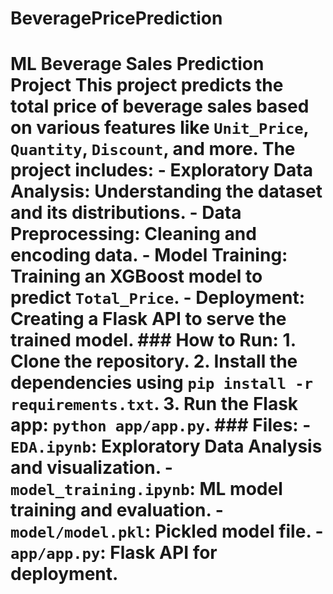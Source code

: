 # BeveragePricePrediction
 # ML Beverage Sales Prediction Project  This project predicts the total price of beverage sales based on various features like `Unit_Price`, `Quantity`, `Discount`, and more. The project includes:  - **Exploratory Data Analysis**: Understanding the dataset and its distributions. - **Data Preprocessing**: Cleaning and encoding data. - **Model Training**: Training an XGBoost model to predict `Total_Price`. - **Deployment**: Creating a Flask API to serve the trained model.  ### How to Run: 1. Clone the repository. 2. Install the dependencies using `pip install -r requirements.txt`. 3. Run the Flask app: `python app/app.py`.  ### Files: - `EDA.ipynb`: Exploratory Data Analysis and visualization. - `model_training.ipynb`: ML model training and evaluation. - `model/model.pkl`: Pickled model file. - `app/app.py`: Flask API for deployment.
